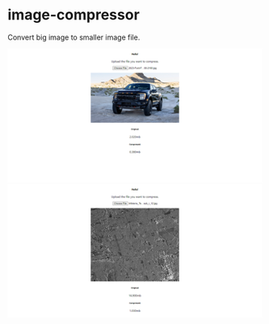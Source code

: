 # image-compressor

Convert big image to smaller image file.

![Screenshot](./public/example.PNG)
![Screenshot2](./public/example2.png)